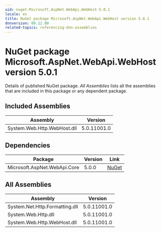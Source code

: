 ```yaml
---
uid: nuget-Microsoft.AspNet.WebApi.WebHost-5.0.1
locale: en
title: NuGet package Microsoft.AspNet.WebApi.WebHost version 5.0.1
dnnversion: 09.12.00
related-topics: referencing-dnn-assemblies
---
```


# NuGet package Microsoft.AspNet.WebApi.WebHost version 5.0.1
Details of published NuGet package.
*All Assemblies* lists all the assemblies that are included in this package or any dependent package.

## Included Assemblies

|Assembly|Version|
|---|---|
|System.Web.Http.WebHost.dll|5.0.11001.0|

## Dependencies

|Package|Version|Link|
|---|---|---|
|Microsoft.AspNet.WebApi.Core|5.0.0|[NuGet](https://www.nuget.org/packages/Microsoft.AspNet.WebApi.Core/5.0.0)|

## All Assemblies

|Assembly|Version|
|---|---|
|System.Net.Http.Formatting.dll|5.0.11001.0|
|System.Web.Http.dll|5.0.11001.0|
|System.Web.Http.WebHost.dll|5.0.11001.0|

